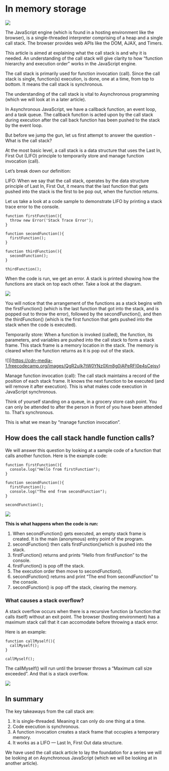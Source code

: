 # In memory storage
![](https://www.google.com/url?sa=i&url=https%3A%2F%2Fhazelcast.com%2Fglossary%2Fin-memory-database%2F&psig=AOvVaw3RKRSuza1Dy9fvzGVAgGBM&ust=1629382852325000&source=images&cd=vfe&ved=0CAsQjRxqFwoTCJjSwqXiuvICFQAAAAAdAAAAABAD)

The JavaScript engine (which is found in a hosting environment like the browser), is a single-threaded interpreter comprising of a heap and a single call stack. The browser provides web APIs like the DOM, AJAX, and Timers.

This article is aimed at explaining what the call stack is and why it is needed. An understanding of the call stack will give clarity to how “function hierarchy and execution order” works in the JavaScript engine.

The call stack is primarily used for function invocation (call). Since the call stack is single, function(s) execution, is done, one at a time, from top to bottom. It means the call stack is synchronous.

The understanding of the call stack is vital to Asynchronous programming (which we will look at in a later article).

In Asynchronous JavaScript, we have a callback function, an event loop, and a task queue. The callback function is acted upon by the call stack during execution after the call back function has been pushed to the stack by the event loop.

But before we jump the gun, let us first attempt to answer the question - What is the call stack?

At the most basic level, a call stack is a data structure that uses the Last In, First Out (LIFO) principle to temporarily store and manage function invocation (call).

Let’s break down our definition:

LIFO: When we say that the call stack, operates by the data structure principle of Last In, First Out, it means that the last function that gets pushed into the stack is the first to be pop out, when the function returns.

Let us take a look at a code sample to demonstrate LIFO by printing a stack trace error to the console.

```
function firstFunction(){
  throw new Error('Stack Trace Error');
}

function secondFunction(){
  firstFunction();
}

function thirdFunction(){
  secondFunction();
}

thirdFunction();
```

When the code is run, we get an error. A stack is printed showing how the functions are stack on top each other. Take a look at the diagram.

![](https://cdn-media-1.freecodecamp.org/images/zOINLHPC8E56ac8yyINYOFWeImsjM2Wk2rdU)

You will notice that the arrangement of the functions as a stack begins with the firstFunction() (which is the last function that got into the stack, and is popped out to throw the error), followed by the secondFunction(), and then the thirdFunction() (which is the first function that gets pushed into the stack when the code is executed).

Temporarily store: When a function is invoked (called), the function, its parameters, and variables are pushed into the call stack to form a stack frame. This stack frame is a memory location in the stack. The memory is cleared when the function returns as it is pop out of the stack.

![]|(https://cdn-media-1.freecodecamp.org/images/QgR2uIk7tW0YNz0Xm8g0jAPeRFI0e4sCejsv)

Manage function invocation (call): The call stack maintains a record of the position of each stack frame. It knows the next function to be executed (and will remove it after execution). This is what makes code execution in JavaScript synchronous.

Think of yourself standing on a queue, in a grocery store cash point. You can only be attended to after the person in front of you have been attended to. That’s synchronous.

This is what we mean by “manage function invocation”.


## How does the call stack handle function calls?
We will answer this question by looking at a sample code of a function that calls another function. Here is the example code:

```
function firstFunction(){
  console.log("Hello from firstFunction");
}

function secondFunction(){
  firstFunction();
  console.log("The end from secondFunction");
}

secondFunction();
```
![](https://cdn-media-1.freecodecamp.org/images/oEp65Ec9CD4CnL7t0uSPoyzrkA1i1BR-Ij1n)

**This is what happens when the code is run:**

1. When secondFunction() gets executed, an empty stack frame is created. It is the main (anonymous) entry point of the program.
2. secondFunction() then calls firstFunction()which is pushed into the stack.
3. firstFunction() returns and prints “Hello from firstFunction” to the console.
4. firstFunction() is pop off the stack.
5. The execution order then move to secondFunction().
6. secondFunction() returns and print “The end from secondFunction” to the console.
7. secondFunction() is pop off the stack, clearing the memory.

### What causes a stack overflow?

A stack overflow occurs when there is a recursive function (a function that calls itself) without an exit point. The browser (hosting environment) has a maximum stack call that it can accomodate before throwing a stack error.

Here is an example:

```
function callMyself(){
  callMyself();
}

callMyself();
```


The callMyself() will run until the browser throws a “Maximum call size exceeded”. And that is a stack overflow.

![](https://cdn-media-1.freecodecamp.org/images/lvjT-ud6XfVQ5KYVWxZZWkKeVTgtJqFD0pWv)


## In summary
The key takeaways from the call stack are:
1. It is single-threaded. Meaning it can only do one thing at a time.
2. Code execution is synchronous.
3. A function invocation creates a stack frame that occupies a temporary memory.
4. It works as a LIFO — Last In, First Out data structure.

We have used the call stack article to lay the foundation for a series we will be looking at on Asynchronous JavaScript (which we will be looking at in another article).